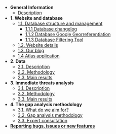   * **General Information**
    * [Description](Description.md)
  * **1. Website and database**
    * [1.1. Database structure and management](DB.md)
      * [1.1.1 Database changelog](Changelog.md)
      * [1.1.2 Database Google Georreferentiation](Georref.md)
      * [1.1.3 Database Filtering Tool](Filter.md)
    * [1.2. Website details](Website.md)
    * [1.3. Our blog](Blog.md)
    * [1.4 Atlas application](Maps.md)
  * **2. Data**
    * [2.1. Description](DataDesc.md)
    * [2.2. Methodology](DataMeth.md)
    * [2.3. Main results](DataResu.md)
  * **3. Immediate threats analysis**
    * [3.1. Description](ThreatDesc.md)
    * [3.2. Methodology](ThreatMeth.md)
    * [3.3. Main results](ThreatResu.md)
  * **4. The gap analysis methodology**
    * [3.1. What do we aim for?](GapDesc.md)
    * [3.2. Gap analysis methodology](GapMeth.md)
    * [3.3. Expert consultation](GapExpe.md)
  * **[Reporting bugs, issues or new features](IssueReport.md)**

